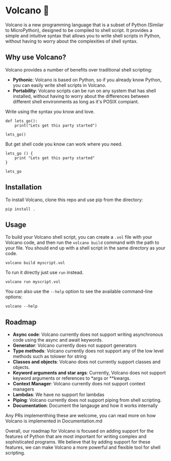 # Volcano 🌋

Volcano is a new programming language that is a subset of Python (Similar to MicroPython), designed to be compiled to shell script. It provides a simple and intuitive syntax that allows you to write shell scripts in Python, without having to worry about the complexities of shell syntax.

## Why use Volcano?

Volcano provides a number of benefits over traditional shell scripting:

- **Pythonic**: Volcano is based on Python, so if you already know Python, you can easily write shell scripts in Volcano.
- **Portability**: Volcano scripts can be run on any system that has shell installed, without having to worry about the differences between different shell environments as long as it's POSIX compiant.

Write using the syntax you know and love.

```
def lets_go():
    print("Lets get this party started")

lets_go()
```

But get shell code you know can work where
you need.

```
lets_go () {
    print "Lets get this party started"
}

lets_go
```

## Installation

To install Volcano, clone this repo and use pip from the directory:

```
pip install .
```

## Usage

To build your Volcano shell script, you can create a `.vol` file with your Volcano code, and then run the `volcano build` command with the path to your file. You should end up with a shell script in the same directory as your code.

```
volcano build myscript.vol
```

To run it directly just use `run` instead.

```
volcano run myscript.vol
```

You can also use the `--help` option to see the available command-line options:

```
volcano --help
```

## Roadmap

- **Async code**: Volcano currently does not support writing asynchronous code using the async and await keywords.
- **Generator**: Volcano currently does not support generators
- **Type methods**: Volcano currently does not support any of the low level methods such as tolower for string
- **Classes and objects**: Volcano does not currently support classes and objects.
- **Keyword arguments and star args**: Currently, Volcano does not support keyword arguments or references to *args or **kwargs.
- **Context Manager**: Volcano currently does not support context managers
- **Lambdas**: We have no support for lambdas
- **Piping**: Volcano currently does not support piping from shell scripting.
- **Documentation**: Document the langauge and how it works internally

Any PRs implementhing these are welcome, you can read more on how Volcano is implemented in Documentation.md

Overall, our roadmap for Volcano is focused on adding support for the features of Python that are most important for writing complex and sophisticated programs. We believe that by adding support for these features, we can make Volcano a more powerful and flexible tool for shell scripting.